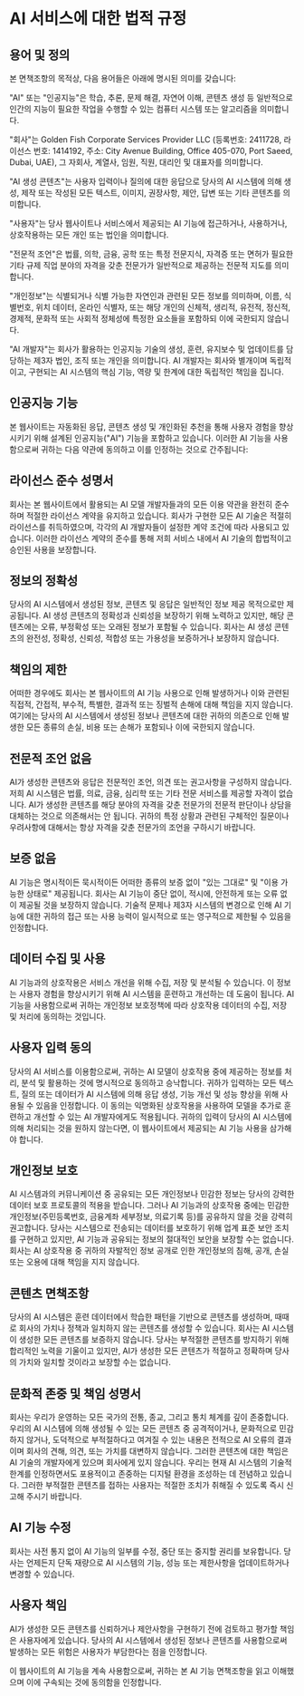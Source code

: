 # AI 서비스에 대한 법적 규정

## 용어 및 정의

본 면책조항의 목적상, 다음 용어들은 아래에 명시된 의미를 갖습니다:

"AI" 또는 "인공지능"은 학습, 추론, 문제 해결, 자연어 이해, 콘텐츠 생성 등 일반적으로 인간의 지능이 필요한 작업을 수행할 수 있는 컴퓨터 시스템 또는 알고리즘을 의미합니다.

"회사"는 Golden Fish Corporate Services Provider LLC (등록번호: 2411728, 라이선스 번호: 1414192, 주소: City Avenue Building, Office 405-070, Port Saeed, Dubai, UAE), 그 자회사, 계열사, 임원, 직원, 대리인 및 대표자를 의미합니다.

"AI 생성 콘텐츠"는 사용자 입력이나 질의에 대한 응답으로 당사의 AI 시스템에 의해 생성, 제작 또는 작성된 모든 텍스트, 이미지, 권장사항, 제안, 답변 또는 기타 콘텐츠를 의미합니다.

"사용자"는 당사 웹사이트나 서비스에서 제공되는 AI 기능에 접근하거나, 사용하거나, 상호작용하는 모든 개인 또는 법인을 의미합니다.

"전문적 조언"은 법률, 의학, 금융, 공학 또는 특정 전문지식, 자격증 또는 면허가 필요한 기타 규제 직업 분야의 자격을 갖춘 전문가가 일반적으로 제공하는 전문적 지도를 의미합니다.

"개인정보"는 식별되거나 식별 가능한 자연인과 관련된 모든 정보를 의미하며, 이름, 식별번호, 위치 데이터, 온라인 식별자, 또는 해당 개인의 신체적, 생리적, 유전적, 정신적, 경제적, 문화적 또는 사회적 정체성에 특정한 요소들을 포함하되 이에 국한되지 않습니다.

"AI 개발자"는 회사가 활용하는 인공지능 기술의 생성, 훈련, 유지보수 및 업데이트를 담당하는 제3자 법인, 조직 또는 개인을 의미합니다. AI 개발자는 회사와 별개이며 독립적이고, 구현되는 AI 시스템의 핵심 기능, 역량 및 한계에 대한 독립적인 책임을 집니다.

## 인공지능 기능

본 웹사이트는 자동화된 응답, 콘텐츠 생성 및 개인화된 추천을 통해 사용자 경험을 향상시키기 위해 설계된 인공지능("AI") 기능을 포함하고 있습니다. 이러한 AI 기능을 사용함으로써 귀하는 다음 약관에 동의하고 이를 인정하는 것으로 간주됩니다:

## 라이선스 준수 성명서

회사는 본 웹사이트에서 활용되는 AI 모델 개발자들과의 모든 이용 약관을 완전히 준수하며 적절한 라이선스 계약을 유지하고 있습니다. 회사가 구현한 모든 AI 기술은 적절히 라이선스를 취득하였으며, 각각의 AI 개발자들이 설정한 계약 조건에 따라 사용되고 있습니다. 이러한 라이선스 계약의 준수를 통해 저희 서비스 내에서 AI 기술의 합법적이고 승인된 사용을 보장합니다.

## 정보의 정확성

당사의 AI 시스템에서 생성된 정보, 콘텐츠 및 응답은 일반적인 정보 제공 목적으로만 제공됩니다. AI 생성 콘텐츠의 정확성과 신뢰성을 보장하기 위해 노력하고 있지만, 해당 콘텐츠에는 오류, 부정확성 또는 오래된 정보가 포함될 수 있습니다. 회사는 AI 생성 콘텐츠의 완전성, 정확성, 신뢰성, 적합성 또는 가용성을 보증하거나 보장하지 않습니다.

## 책임의 제한

어떠한 경우에도 회사는 본 웹사이트의 AI 기능 사용으로 인해 발생하거나 이와 관련된 직접적, 간접적, 부수적, 특별한, 결과적 또는 징벌적 손해에 대해 책임을 지지 않습니다. 여기에는 당사의 AI 시스템에서 생성된 정보나 콘텐츠에 대한 귀하의 의존으로 인해 발생한 모든 종류의 손실, 비용 또는 손해가 포함되나 이에 국한되지 않습니다.

## 전문적 조언 없음

AI가 생성한 콘텐츠와 응답은 전문적인 조언, 의견 또는 권고사항을 구성하지 않습니다. 저희 AI 시스템은 법률, 의료, 금융, 심리학 또는 기타 전문 서비스를 제공할 자격이 없습니다. AI가 생성한 콘텐츠를 해당 분야의 자격을 갖춘 전문가의 전문적 판단이나 상담을 대체하는 것으로 의존해서는 안 됩니다. 귀하의 특정 상황과 관련된 구체적인 질문이나 우려사항에 대해서는 항상 자격을 갖춘 전문가의 조언을 구하시기 바랍니다.

## 보증 없음

AI 기능은 명시적이든 묵시적이든 어떠한 종류의 보증 없이 "있는 그대로" 및 "이용 가능한 상태로" 제공됩니다. 회사는 AI 기능이 중단 없이, 적시에, 안전하게 또는 오류 없이 제공될 것을 보장하지 않습니다. 기술적 문제나 제3자 시스템의 변경으로 인해 AI 기능에 대한 귀하의 접근 또는 사용 능력이 일시적으로 또는 영구적으로 제한될 수 있음을 인정합니다.

## 데이터 수집 및 사용

AI 기능과의 상호작용은 서비스 개선을 위해 수집, 저장 및 분석될 수 있습니다. 이 정보는 사용자 경험을 향상시키기 위해 AI 시스템을 훈련하고 개선하는 데 도움이 됩니다. AI 기능을 사용함으로써 귀하는 개인정보 보호정책에 따라 상호작용 데이터의 수집, 저장 및 처리에 동의하는 것입니다.

## 사용자 입력 동의

당사의 AI 서비스를 이용함으로써, 귀하는 AI 모델이 상호작용 중에 제공하는 정보를 처리, 분석 및 활용하는 것에 명시적으로 동의하고 승낙합니다. 귀하가 입력하는 모든 텍스트, 질의 또는 데이터가 AI 시스템에 의해 응답 생성, 기능 개선 및 성능 향상을 위해 사용될 수 있음을 인정합니다. 이 동의는 익명화된 상호작용을 사용하여 모델을 추가로 훈련하고 개선할 수 있는 AI 개발자에게도 적용됩니다. 귀하의 입력이 당사의 AI 시스템에 의해 처리되는 것을 원하지 않는다면, 이 웹사이트에서 제공되는 AI 기능 사용을 삼가해야 합니다.

## 개인정보 보호

AI 시스템과의 커뮤니케이션 중 공유되는 모든 개인정보나 민감한 정보는 당사의 강력한 데이터 보호 프로토콜의 적용을 받습니다. 그러나 AI 기능과의 상호작용 중에는 민감한 개인정보(주민등록번호, 금융계좌 세부정보, 의료기록 등)를 공유하지 않을 것을 강력히 권고합니다. 당사는 시스템으로 전송되는 데이터를 보호하기 위해 업계 표준 보안 조치를 구현하고 있지만, AI 기능과 공유되는 정보의 절대적인 보안을 보장할 수는 없습니다. 회사는 AI 상호작용 중 귀하의 자발적인 정보 공개로 인한 개인정보의 침해, 공개, 손실 또는 오용에 대해 책임을 지지 않습니다.

## 콘텐츠 면책조항

당사의 AI 시스템은 훈련 데이터에서 학습한 패턴을 기반으로 콘텐츠를 생성하며, 때때로 회사의 가치나 정책과 일치하지 않는 콘텐츠를 생성할 수 있습니다. 회사는 AI 시스템이 생성한 모든 콘텐츠를 보증하지 않습니다. 당사는 부적절한 콘텐츠를 방지하기 위해 합리적인 노력을 기울이고 있지만, AI가 생성한 모든 콘텐츠가 적절하고 정확하며 당사의 가치와 일치할 것이라고 보장할 수는 없습니다.

## 문화적 존중 및 책임 성명서

회사는 우리가 운영하는 모든 국가의 전통, 종교, 그리고 통치 체계를 깊이 존중합니다. 우리의 AI 시스템에 의해 생성될 수 있는 모든 콘텐츠 중 공격적이거나, 문화적으로 민감하지 않거나, 도덕적으로 부적절하다고 여겨질 수 있는 내용은 전적으로 AI 오류의 결과이며 회사의 견해, 의견, 또는 가치를 대변하지 않습니다. 그러한 콘텐츠에 대한 책임은 AI 기술의 개발자에게 있으며 회사에게 있지 않습니다. 우리는 현재 AI 시스템의 기술적 한계를 인정하면서도 포용적이고 존중하는 디지털 환경을 조성하는 데 전념하고 있습니다. 그러한 부적절한 콘텐츠를 접하는 사용자는 적절한 조치가 취해질 수 있도록 즉시 신고해 주시기 바랍니다.

## AI 기능 수정

회사는 사전 통지 없이 AI 기능의 일부를 수정, 중단 또는 중지할 권리를 보유합니다. 당사는 언제든지 단독 재량으로 AI 시스템의 기능, 성능 또는 제한사항을 업데이트하거나 변경할 수 있습니다.

## 사용자 책임

AI가 생성한 모든 콘텐츠를 신뢰하거나 제안사항을 구현하기 전에 검토하고 평가할 책임은 사용자에게 있습니다. 당사의 AI 시스템에서 생성된 정보나 콘텐츠를 사용함으로써 발생하는 모든 위험은 사용자가 부담한다는 점을 인정합니다.

이 웹사이트의 AI 기능을 계속 사용함으로써, 귀하는 본 AI 기능 면책조항을 읽고 이해했으며 이에 구속되는 것에 동의함을 인정합니다.